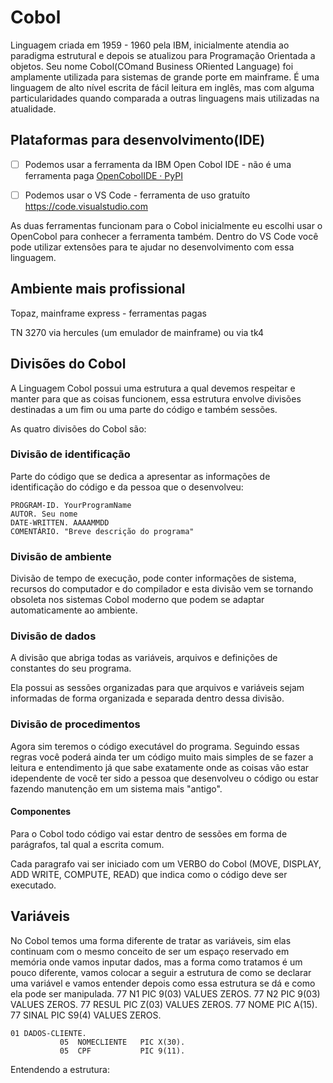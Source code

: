 # Cobol

Linguagem criada em 1959 - 1960 pela IBM, inicialmente atendia ao paradigma estrutural e depois se atualizou para Programação Orientada a objetos. Seu nome Cobol(COmand Business ORiented Language)  foi amplamente utilizada para sistemas de grande porte em mainframe. É uma linguagem de alto nível escrita de fácil leitura em inglês, mas com alguma particularidades quando comparada a outras linguagens mais utilizadas na atualidade.

## Plataformas para desenvolvimento(IDE)

- [ ] Podemos usar a ferramenta da IBM Open Cobol IDE - não é uma ferramenta paga [OpenCobolIDE · PyPI](https://pypi.org/project/OpenCobolIDE/)

- [ ] Podemos usar o VS Code - ferramenta de uso gratuíto https://code.visualstudio.com

As duas ferramentas funcionam para o Cobol inicialmente eu escolhi usar o OpenCobol para conhecer a ferramenta também. Dentro do VS Code você pode utilizar extensões para te ajudar no desenvolvimento com essa linguagem.

## Ambiente mais profissional

Topaz, mainframe express - ferramentas pagas

TN 3270 via hercules (um emulador de mainframe) ou via tk4

## Divisões do Cobol

A Linguagem Cobol possui uma estrutura a qual devemos respeitar e manter para que as coisas funcionem, essa estrutura envolve divisões destinadas a um fim ou uma parte do código e também sessões.

As quatro divisões do Cobol são:

### Divisão de identificação

Parte do código que se dedica a apresentar as informações de identificação do código e da pessoa que o desenvolveu:

```
PROGRAM-ID. YourProgramName
AUTOR. Seu nome
DATE-WRITTEN. AAAAMMDD
COMENTÁRIO. "Breve descrição do programa"
```

### Divisão de ambiente

Divisão de tempo de execução, pode conter informações de sistema, recursos do computador e do compilador e esta divisão vem se tornando obsoleta nos sistemas Cobol moderno que podem se adaptar automaticamente ao ambiente.

### Divisão de dados

A divisão que abriga todas as variáveis, arquivos e definições de constantes do seu programa.

Ela possui as sessões organizadas para que arquivos e variáveis sejam informadas de forma organizada e separada dentro dessa divisão.

### Divisão de procedimentos

Agora sim teremos o código executável do programa. Seguindo essas regras você poderá ainda ter um código muito mais simples de se fazer a leitura e entendimento já que sabe exatamente onde as coisas vão estar idependente de você ter sido a pessoa que desenvolveu o código ou estar fazendo manutenção em um sistema mais "antigo".

#### Componentes

Para o Cobol todo código vai estar dentro de sessões em forma de parágrafos, tal qual a escrita comum. 

Cada paragrafo vai ser iniciado com um VERBO do Cobol (MOVE, DISPLAY, ADD WRITE, COMPUTE, READ) que indica como o código deve ser executado.

## Variáveis

No Cobol temos uma forma diferente de tratar as variáveis, sim elas continuam com o mesmo conceito de ser um espaço reservado em memória onde vamos inputar dados, mas a forma como tratamos é um pouco diferente, vamos colocar a seguir a estrutura de como se declarar uma variável e vamos entender depois como essa estrutura se dá e como ela pode ser manipulada.
    77 N1 PIC 9(03) VALUES ZEROS.
    77 N2 PIC 9(03) VALUES ZEROS.
    77 RESUL PIC Z(03) VALUES ZEROS.
    77 NOME PIC A(15).
    77 SINAL PIC S9(4) VALUES ZEROS.

    01 DADOS-CLIENTE.
               05  NOMECLIENTE   PIC X(30).
               05  CPF           PIC 9(11).

Entendendo a estrutura:
